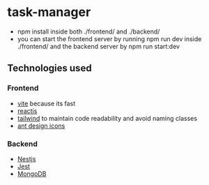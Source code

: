# task-manager

+ npm install inside both ./frontend/ and ./backend/
+ you can start the frontend server by running npm run dev inside ./frontend/ and the backend server by npm run start:dev
## Technologies used
### Frontend
+ [vite](https://vitejs.dev/) because its fast
+ [reactjs](https://react.dev/)
+ [tailwind](https://tailwindcss.com/) to maintain code readability and avoid naming classes
+ [ant design icons](https://ant.design/components/icon)
### Backend
+ [Nestjs](https://nestjs.com/)
+ [Jest](https://jestjs.io/)
+ [MongoDB](https://www.mongodb.com/)
